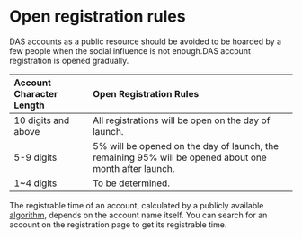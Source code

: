 # Open registration rules

DAS accounts as a public resource should be avoided to be hoarded by a few people when the social influence is not enough.DAS account registration is opened gradually.

| Account Character Length | Open Registration Rules                                      |
| :----------------------- | :----------------------------------------------------------- |
| 10 digits and above      | All registrations will be open on the day of launch.         |
| 5-9 digits               | 5% will be opened on the day of launch, the remaining 95% will be opened about one month after launch. |
| 1~4 digits               | To be determined.                                            |

The registrable time of an account, calculated by a publicly available [algorithm](https://github.com/DeAccountSystems/das-contracts/blob/fca9bfafb79950c7c5d4a86cb379f114b0188ccd/contracts/pre-account-cell-type/src/entry.rs#L579-L584), depends on the account name itself. You can search for an account on the registration page to get its registrable time.

